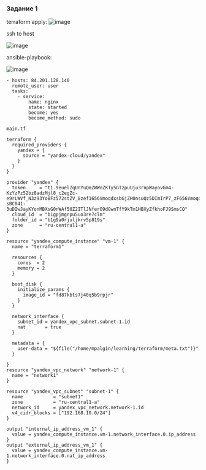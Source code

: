 
### Задание 1

terraform apply:
![image](https://github.com/MPalgin/Sys_adm_HW/assets/121052923/78c4354b-283e-4255-84ae-010937e3f914)

ssh to host

![image](https://github.com/MPalgin/Sys_adm_HW/assets/121052923/99066c65-6ae3-4ca1-ae33-8414533db93d)

ansible-playbook:

![image](https://github.com/MPalgin/Sys_adm_HW/assets/121052923/b136adbf-b10f-46c4-9164-08dca7c71b2f)

```
- hosts: 84.201.128.140
  remote_user: user
  tasks:
    - service:
        name: nginx
        state: started
        become: yes
        become_method: sudo

```
```
main.tf

terraform {
  required_providers {
    yandex = {
      source = "yandex-cloud/yandex"
    }
  }
}

provider "yandex" {
  token     = "t1.9euelZqUnYuQmZWWnZKTy5GTzpuUju3rnpWayovGm4-KzYzPz52bz8adzMjl8_c2egZc-e9rLWVf_N3z93YoBFz572stZV_8zef1656VmoqdxsbGjZHOnsuQz5DImIrP7_zF656VmoqdxsbGjZHOnsuQz5DImIrP.PywNL8TM5tREc-sBC841-3uDIwJayKYonMBXsG0nWAf50Z2ITlJNferO9dGwnTfY9kTm1HBXyZfkhoFJ9SmsCQ"
  cloud_id  = "b1gpjmgnpu5uo3re7clm"
  folder_id = "b1g9a0rjuljkrv5p819s"
  zone      = "ru-central1-a"
}

resource "yandex_compute_instance" "vm-1" {
  name = "terraform1"

  resources {
    cores  = 2
    memory = 2
  }

  boot_disk {
    initialize_params {
      image_id = "fd87kbts7j40q5b9rpjr"
    }
  }

  network_interface {
    subnet_id = yandex_vpc_subnet.subnet-1.id
    nat       = true
  }
  
  metadata = {
    user-data = "${file("/home/mpalgin/learning/terraform/meta.txt")}"
  }

}
resource "yandex_vpc_network" "network-1" {
  name = "network1"
}

resource "yandex_vpc_subnet" "subnet-1" {
  name           = "subnet1"
  zone           = "ru-central1-a"
  network_id     = yandex_vpc_network.network-1.id
  v4_cidr_blocks = ["192.168.10.0/24"]
}

output "internal_ip_address_vm_1" {
  value = yandex_compute_instance.vm-1.network_interface.0.ip_address
}
output "external_ip_address_vm_1" {
  value = yandex_compute_instance.vm-1.network_interface.0.nat_ip_address
}
```
